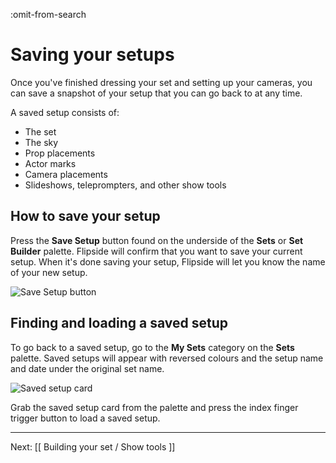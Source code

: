 :omit-from-search

# Saving your setups

Once you've finished dressing your set and setting up your cameras, you can save a snapshot of your setup
that you can go back to at any time.

A saved setup consists of:

* The set
* The sky
* Prop placements
* Actor marks
* Camera placements
* Slideshows, teleprompters, and other show tools

## How to save your setup

Press the **Save Setup** button found on the underside of the **Sets** or **Set Builder** palette. Flipside will
confirm that you want to save your current setup. When it's done saving your setup, Flipside will let you
know the name of your new setup.

![Save Setup button](https://www.flipsidexr.com/files/docs/screenshots/save-setup-button.jpg)

## Finding and loading a saved setup

To go back to a saved setup, go to the **My Sets** category on the **Sets** palette. Saved setups will appear
with reversed colours and the setup name and date under the original set name.

![Saved setup card](https://www.flipsidexr.com/files/docs/screenshots/saved-setup-card.jpg)

Grab the saved setup card from the palette and press the index finger trigger button to load a saved setup.

---

Next: [[ Building your set / Show tools ]]
